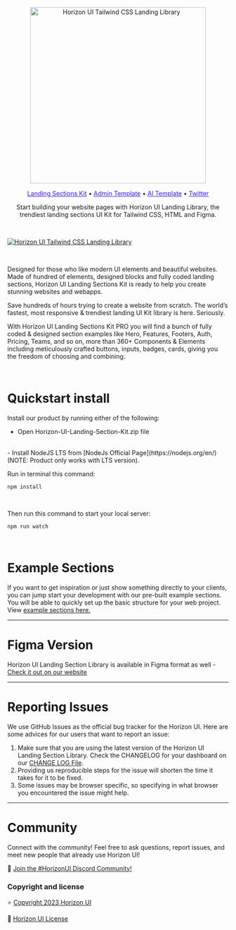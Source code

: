 &nbsp;
<p align="center">
  <a href="https://horizon-ui.com/landing-kit" target="_blank">
    <img src="https://i.ibb.co/GkrvvDG/Logo.png" alt="Horizon UI Tailwind CSS Landing Library" width="400px" max-width="400px">
  </a>
</p>

<p align="center">
    <a style="color: #4318FF;" target="_blank" href="https://horizon-ui.com/landing-kit">Landing Sections Kit</a> •
    <a style="color: #4318FF;" target="_blank" href="https://horizon-ui.com/pro">Admin Template</a> •
    <a style="color: #4318FF;" target="_blank" href="https://horizon-ui.com/ai-template">AI Template</a> •
    <a style="color: #4318FF;" target="_blank" href="https://twitter.com/horizon_ui">Twitter</a>
<p align="center" style="max-width: 500px; margin: auto;">
  Start building your website pages with Horizon UI Landing Library, the trendiest landing sections UI Kit for Tailwind CSS, HTML and Figma.
</p>

&nbsp;

<a href="https://horizon-ui.com/landing-kit" target="_blank"><img src="https://i.ibb.co/2NVjwnF/Thumbnail.png" alt="Horizon UI Tailwind CSS Landing Library" /></a>

&nbsp;

Designed for those who like modern UI elements and beautiful websites. Made of hundred of elements, designed blocks and fully coded landing sections, Horizon UI Landing Sections Kit is ready to help you create stunning websites and webapps.

Save hundreds of hours trying to create a website from scratch. The world’s fastest, most responsive & trendiest landing UI Kit library is here. Seriously.

With Horizon UI Landing Sections Kit PRO you will find a bunch of fully coded & designed section examples like Hero, Features, Footers, Auth, Pricing, Teams, and so on, more than 360+ Components & Elements including meticulously crafted buttons, inputs, badges, cards, giving you the freedom of choosing and combining.

&nbsp;

# Quickstart install

Install our product by running either of the following:

- Open Horizon-UI-Landing-Section-Kit.zip file
<br />
- Install NodeJS LTS from [NodeJs Official Page](https://nodejs.org/en/) (NOTE: Product only works with LTS version).
<br />

Run in terminal this command:

```
npm install
```

<br />

Then run this command to start your local server:

```
npm run watch
```

&nbsp;

# Example Sections

If you want to get inspiration or just show something directly to your clients,
you can jump start your development with our pre-built example sections. You will be able to quickly set up the basic structure for your web project. View <a href="https://horizon-ui.com/landing-kit/heros" target="_blank">example sections here.</a>



---
# Figma Version

Horizon UI Landing Section Library is available in Figma format as well - [Check it out on our website](https://horizon-ui.com/landing-kit/)



---

# Reporting Issues

We use GitHub Issues as the official bug tracker for the Horizon UI. Here are
some advices for our users that want to report an issue:

1. Make sure that you are using the latest version of the Horizon UI Landing Section Library. Check the CHANGELOG for your dashboard on our
   [CHANGE LOG File](https://github.com/horizon-ui/tailwind-css-landing-library-kit-pro/blob/main/CHANGELOG.md?ref=readme-horizon).
2. Providing us reproducible steps for the issue will shorten the time it takes
   for it to be fixed.
3. Some issues may be browser specific, so specifying in what browser you
   encountered the issue might help.

---

# Community

Connect with the community! Feel free to ask questions, report issues, and meet
new people that already use Horizon UI!

💬 [Join the #HorizonUI Discord Community!](https://discord.gg/f6tEKFBd4m)

### Copyright and license

⭐️ [Copyright 2023 Horizon UI](https://www.horizon-ui.com/?ref=readme-horizon)

📄 [Horizon UI License](https://horizon-ui.notion.site/End-User-License-Agreement-8fb09441ea8c4c08b60c37996195a6d5)
